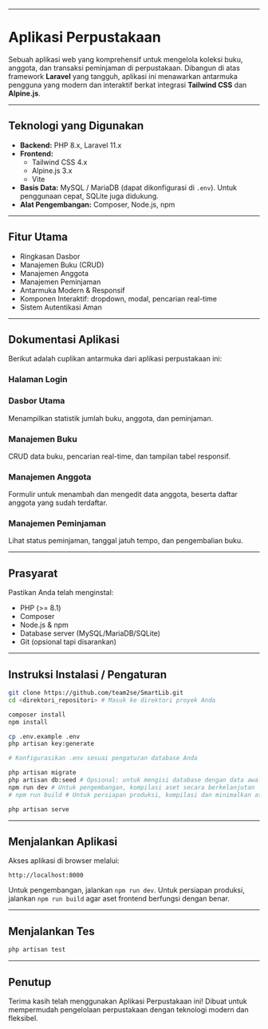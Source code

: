-----

# Aplikasi Perpustakaan

Sebuah aplikasi web yang komprehensif untuk mengelola koleksi buku, anggota, dan transaksi peminjaman di perpustakaan. Dibangun di atas framework **Laravel** yang tangguh, aplikasi ini menawarkan antarmuka pengguna yang modern dan interaktif berkat integrasi **Tailwind CSS** dan **Alpine.js**.

-----

## Teknologi yang Digunakan

  * **Backend:** PHP 8.x, Laravel 11.x
  * **Frontend:**
      * Tailwind CSS 4.x
      * Alpine.js 3.x
      * Vite
  * **Basis Data:** MySQL / MariaDB (dapat dikonfigurasi di `.env`). Untuk penggunaan cepat, SQLite juga didukung.
  * **Alat Pengembangan:** Composer, Node.js, npm

-----

## Fitur Utama

  * Ringkasan Dasbor
  * Manajemen Buku (CRUD)
  * Manajemen Anggota
  * Manajemen Peminjaman
  * Antarmuka Modern & Responsif
  * Komponen Interaktif: dropdown, modal, pencarian real-time
  * Sistem Autentikasi Aman

-----

## Dokumentasi Aplikasi

Berikut adalah cuplikan antarmuka dari aplikasi perpustakaan ini:

### Halaman Login

### Dasbor Utama

Menampilkan statistik jumlah buku, anggota, dan peminjaman.

### Manajemen Buku

CRUD data buku, pencarian real-time, dan tampilan tabel responsif.

### Manajemen Anggota

Formulir untuk menambah dan mengedit data anggota, beserta daftar anggota yang sudah terdaftar.

### Manajemen Peminjaman

Lihat status peminjaman, tanggal jatuh tempo, dan pengembalian buku.

-----

## Prasyarat

Pastikan Anda telah menginstal:

  * PHP (\>= 8.1)
  * Composer
  * Node.js & npm
  * Database server (MySQL/MariaDB/SQLite)
  * Git (opsional tapi disarankan)

-----

## Instruksi Instalasi / Pengaturan

```bash
git clone https://github.com/team2se/SmartLib.git
cd <direktori_repositori> # Masuk ke direktori proyek Anda

composer install
npm install

cp .env.example .env
php artisan key:generate

# Konfigurasikan .env sesuai pengaturan database Anda

php artisan migrate
php artisan db:seed # Opsional: untuk mengisi database dengan data awal
npm run dev # Untuk pengembangan, kompilasi aset secara berkelanjutan
# npm run build # Untuk persiapan produksi, kompilasi dan minimalkan aset

php artisan serve
```

-----

## Menjalankan Aplikasi

Akses aplikasi di browser melalui:

```
http://localhost:8000
```

Untuk pengembangan, jalankan `npm run dev`. Untuk persiapan produksi, jalankan `npm run build` agar aset frontend berfungsi dengan benar.

-----

## Menjalankan Tes

```bash
php artisan test
```

-----

## Penutup

Terima kasih telah menggunakan Aplikasi Perpustakaan ini\! Dibuat untuk mempermudah pengelolaan perpustakaan dengan teknologi modern dan fleksibel.
